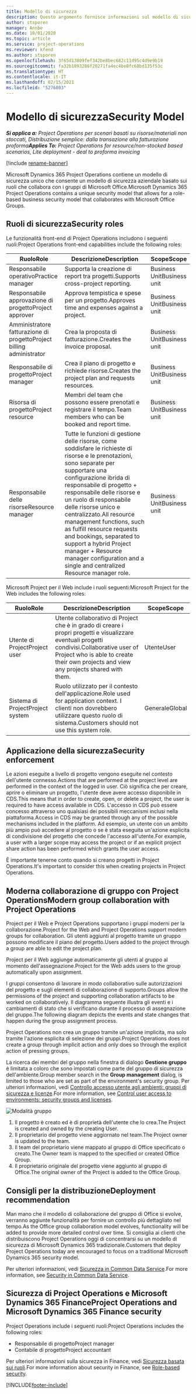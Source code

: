 ```yaml
---
title: Modello di sicurezza
description: Questo argomento fornisce informazioni sul modello di sicurezza in Dynamics 365 Project Operations.
author: stsporen
manager: Annbe
ms.date: 10/01/2020
ms.topic: article
ms.service: project-operations
ms.reviewer: kfend
ms.author: stsporen
ms.openlocfilehash: 3f65d13809fef342be8bec682c11d95c4d9e9b19
ms.sourcegitcommit: fa32b1893286f20271fa4ec4be8fc68bd135f53c
ms.translationtype: HT
ms.contentlocale: it-IT
ms.lasthandoff: 02/15/2021
ms.locfileid: "5276803"
---
```

# <a name="security-model"></a><span data-ttu-id="b7fab-103">Modello di sicurezza</span><span class="sxs-lookup"><span data-stu-id="b7fab-103">Security Model</span></span>

<span data-ttu-id="b7fab-104">_**Si applica a:** Project Operations per scenari basati su risorse/materiali non stoccati, Distribuzione semplice: dalla transazione alla fatturazione proforma_</span><span class="sxs-lookup"><span data-stu-id="b7fab-104">_**Applies To:** Project Operations for resource/non-stocked based scenarios, Lite deployment - deal to proforma invoicing_</span></span>

[!include [rename-banner](~/includes/cc-data-platform-banner.md)]

<span data-ttu-id="b7fab-105">Microsoft Dynamics 365 Project Operations contiene un modello di sicurezza unico che consente un modello di sicurezza aziendale basato sui ruoli che collabora con i gruppi di Microsoft Office.</span><span class="sxs-lookup"><span data-stu-id="b7fab-105">Microsoft Dynamics 365 Project Operations contains a unique security model that allows for a role-based business security model that collaborates with Microsoft Office Groups.</span></span> 


## <a name="security-roles"></a><span data-ttu-id="b7fab-106">Ruoli di sicurezza</span><span class="sxs-lookup"><span data-stu-id="b7fab-106">Security roles</span></span>
<span data-ttu-id="b7fab-107">Le funzionalità front-end di Project Operations includono i seguenti ruoli:</span><span class="sxs-lookup"><span data-stu-id="b7fab-107">Project Operations front-end capabilities include the following roles:</span></span>

| <span data-ttu-id="b7fab-108">Ruolo</span><span class="sxs-lookup"><span data-stu-id="b7fab-108">Role</span></span>                          | <span data-ttu-id="b7fab-109">Descrizione</span><span class="sxs-lookup"><span data-stu-id="b7fab-109">Description</span></span>                                                                                                                                                                 | <span data-ttu-id="b7fab-110">Scope</span><span class="sxs-lookup"><span data-stu-id="b7fab-110">Scope</span></span> |
|-------------------------------|-----------------------------------------------------------------------------------------------------------------------------------------------------------------------------|------|
| <span data-ttu-id="b7fab-111">Responsabile operativo</span><span class="sxs-lookup"><span data-stu-id="b7fab-111">Practice manager</span></span>              | <span data-ttu-id="b7fab-112">Supporta la creazione di report tra progetti.</span><span class="sxs-lookup"><span data-stu-id="b7fab-112">Supports cross-project reporting.</span></span>                                                                                                            | <span data-ttu-id="b7fab-113">Business Unit</span><span class="sxs-lookup"><span data-stu-id="b7fab-113">Business unit</span></span>              |
| <span data-ttu-id="b7fab-114">Responsabile approvazione di progetto</span><span class="sxs-lookup"><span data-stu-id="b7fab-114">Project approver</span></span>              | <span data-ttu-id="b7fab-115">Approva tempistica e spese per un progetto.</span><span class="sxs-lookup"><span data-stu-id="b7fab-115">Approves time and expenses against a project.</span></span>                                                                                                                              | <span data-ttu-id="b7fab-116">Business Unit</span><span class="sxs-lookup"><span data-stu-id="b7fab-116">Business unit</span></span> |
| <span data-ttu-id="b7fab-117">Amministratore fatturazione di progetto</span><span class="sxs-lookup"><span data-stu-id="b7fab-117">Project billing administrator</span></span> | <span data-ttu-id="b7fab-118">Crea la proposta di fatturazione.</span><span class="sxs-lookup"><span data-stu-id="b7fab-118">Creates the invoice proposal.</span></span>                                                                                                                                                 | <span data-ttu-id="b7fab-119">Business Unit</span><span class="sxs-lookup"><span data-stu-id="b7fab-119">Business unit</span></span> |
| <span data-ttu-id="b7fab-120">Responsabile di progetto</span><span class="sxs-lookup"><span data-stu-id="b7fab-120">Project manager</span></span>               | <span data-ttu-id="b7fab-121">Crea il piano di progetto e richiede risorse.</span><span class="sxs-lookup"><span data-stu-id="b7fab-121">Creates the project plan and requests resources.</span></span>                                                                                                                              | <span data-ttu-id="b7fab-122">Business Unit</span><span class="sxs-lookup"><span data-stu-id="b7fab-122">Business unit</span></span> |
| <span data-ttu-id="b7fab-123">Risorsa di progetto</span><span class="sxs-lookup"><span data-stu-id="b7fab-123">Project resource</span></span>              | <span data-ttu-id="b7fab-124">Membri del team che possono essere prenotati e registrare il tempo.</span><span class="sxs-lookup"><span data-stu-id="b7fab-124">Team members who can be booked and report time.</span></span>                                                                                                          | <span data-ttu-id="b7fab-125">Business Unit</span><span class="sxs-lookup"><span data-stu-id="b7fab-125">Business unit</span></span>|
| <span data-ttu-id="b7fab-126">Responsabile delle risorse</span><span class="sxs-lookup"><span data-stu-id="b7fab-126">Resource manager</span></span>              | <span data-ttu-id="b7fab-127">Tutte le funzioni di gestione delle risorse, come soddisfare le richieste di risorse e le prenotazioni, sono separate per supportare una configurazione ibrida di responsabile di progetto + responsabile delle risorse e un ruolo di responsabile delle risorse unico e centralizzato.</span><span class="sxs-lookup"><span data-stu-id="b7fab-127">All resource management functions, such as fulfill resource requests and bookings, separated to support a hybrid Project manager + Resource manager configuration and a single and centralized Resource manager role.</span></span> | <span data-ttu-id="b7fab-128">Business Unit</span><span class="sxs-lookup"><span data-stu-id="b7fab-128">Business unit</span></span> |


<span data-ttu-id="b7fab-129">Microsoft Project per il Web include i ruoli seguenti:</span><span class="sxs-lookup"><span data-stu-id="b7fab-129">Microsoft Project for the Web includes the following roles:</span></span>

| <span data-ttu-id="b7fab-130">Ruolo</span><span class="sxs-lookup"><span data-stu-id="b7fab-130">Role</span></span>           | <span data-ttu-id="b7fab-131">Descrizione</span><span class="sxs-lookup"><span data-stu-id="b7fab-131">Description</span></span>                                                                                                        | <span data-ttu-id="b7fab-132">Scope</span><span class="sxs-lookup"><span data-stu-id="b7fab-132">Scope</span></span>  |
|----------------|--------------------------------------------------------------------------------------------------------------------|--------|
| <span data-ttu-id="b7fab-133">Utente di Project</span><span class="sxs-lookup"><span data-stu-id="b7fab-133">Project user</span></span>   | <span data-ttu-id="b7fab-134">Utente collaborativo di Project che è in grado di creare i propri progetti e visualizzare eventuali progetti condivisi.</span><span class="sxs-lookup"><span data-stu-id="b7fab-134">Collaborative user of Project   who is able to create their own projects and view any projects shared with   them.</span></span> | <span data-ttu-id="b7fab-135">Utente</span><span class="sxs-lookup"><span data-stu-id="b7fab-135">User</span></span>   |
| <span data-ttu-id="b7fab-136">Sistema di Project</span><span class="sxs-lookup"><span data-stu-id="b7fab-136">Project system</span></span> | <span data-ttu-id="b7fab-137">Ruolo utilizzato per il contesto dell'applicazione.</span><span class="sxs-lookup"><span data-stu-id="b7fab-137">Role used for application   context.</span></span> <span data-ttu-id="b7fab-138">I clienti non dovrebbero utilizzare questo ruolo di sistema.</span><span class="sxs-lookup"><span data-stu-id="b7fab-138">Customers should not use this system role.</span></span>                                    | <span data-ttu-id="b7fab-139">Generale</span><span class="sxs-lookup"><span data-stu-id="b7fab-139">Global</span></span> |

## <a name="security-enforcement"></a><span data-ttu-id="b7fab-140">Applicazione della sicurezza</span><span class="sxs-lookup"><span data-stu-id="b7fab-140">Security enforcement</span></span>
<span data-ttu-id="b7fab-141">Le azioni eseguite a livello di progetto vengono eseguite nel contesto dell'utente connesso.</span><span class="sxs-lookup"><span data-stu-id="b7fab-141">Actions that are performed at the project level are performed in the context of the logged in user.</span></span> <span data-ttu-id="b7fab-142">Ciò significa che per creare, aprire o eliminare un progetto, l'utente deve avere accesso disponibile in CDS.</span><span class="sxs-lookup"><span data-stu-id="b7fab-142">This means that in order to create, open, or delete a project, the user is required to have access available in CDS.</span></span> <span data-ttu-id="b7fab-143">L'accesso in CDS può essere concesso attraverso uno qualsiasi dei possibili meccanismi inclusi nella piattaforma.</span><span class="sxs-lookup"><span data-stu-id="b7fab-143">Access in CDS may be granted through any of the possible mechanisms included in the platform.</span></span> <span data-ttu-id="b7fab-144">Ad esempio, un utente con un ambito più ampio può accedere al progetto o se è stata eseguita un'azione esplicita di condivisione del progetto che concede l'accesso all'utente.</span><span class="sxs-lookup"><span data-stu-id="b7fab-144">For example, a user with a larger scope may access the project or if an explicit project share action has been performed which grants the user access.</span></span>

<span data-ttu-id="b7fab-145">È importante tenerne conto quando si creano progetti in Project Operations.</span><span class="sxs-lookup"><span data-stu-id="b7fab-145">It's important to consider this when creating projects in Project Operations.</span></span>

## <a name="modern-group-collaboration-with-project-operations"></a><span data-ttu-id="b7fab-146">Moderna collaborazione di gruppo con Project Operations</span><span class="sxs-lookup"><span data-stu-id="b7fab-146">Modern group collaboration with Project Operations</span></span>
<span data-ttu-id="b7fab-147">Project per il Web e Project Operations supportano i gruppi moderni per la collaborazione.</span><span class="sxs-lookup"><span data-stu-id="b7fab-147">Project for the Web and Project Operations support modern groups for collaboration.</span></span> <span data-ttu-id="b7fab-148">Gli utenti aggiunti al progetto tramite un gruppo possono modificare il piano del progetto.</span><span class="sxs-lookup"><span data-stu-id="b7fab-148">Users added to the project through a group are able to edit the project plan.</span></span>

<span data-ttu-id="b7fab-149">Project per il Web aggiunge automaticamente gli utenti al gruppo al momento dell'assegnazione.</span><span class="sxs-lookup"><span data-stu-id="b7fab-149">Project for the Web adds users to the group automatically upon assignment.</span></span>

<span data-ttu-id="b7fab-150">I gruppi consentono di lavorare in modo collaborativo sulle autorizzazioni del progetto e sugli elementi di collaborazione di supporto.</span><span class="sxs-lookup"><span data-stu-id="b7fab-150">Groups allow the permissions of the project and supporting collaboration artifacts to be worked on collaboratively.</span></span> <span data-ttu-id="b7fab-151">Il diagramma seguente illustra gli eventi e i cambiamenti di stato che si verificano durante il processo di assegnazione del gruppo.</span><span class="sxs-lookup"><span data-stu-id="b7fab-151">The following diagram depicts the events and state changes that happen during the group assignment process.</span></span>

<span data-ttu-id="b7fab-152">Project Operations non crea un gruppo tramite un'azione implicita, ma solo tramite l'azione esplicita di selezione dei gruppi.</span><span class="sxs-lookup"><span data-stu-id="b7fab-152">Project Operations does not create a group through implicit action and only does so through the explicit action of pressing groups.</span></span>

<span data-ttu-id="b7fab-153">La ricerca dei membri del gruppo nella finestra di dialogo **Gestione gruppo** è limitata a coloro che sono impostati come parte del gruppo di sicurezza dell'ambiente.</span><span class="sxs-lookup"><span data-stu-id="b7fab-153">Group member search in the **Group management** dialog, is limited to those who are set as part of the environment's security group.</span></span> <span data-ttu-id="b7fab-154">Per ulteriori informazioni, vedi [Controllo accesso utente agli ambienti: gruppi di sicurezza e licenze](https://docs.microsoft.com/power-platform/admin/control-user-access).</span><span class="sxs-lookup"><span data-stu-id="b7fab-154">For more information, see [Control user access to environments: security groups and licenses](https://docs.microsoft.com/power-platform/admin/control-user-access).</span></span>

![Modalità gruppo](./media/groupsmode.png)

1. <span data-ttu-id="b7fab-156">Il progetto è creato ed è di proprietà dell'utente che lo crea.</span><span class="sxs-lookup"><span data-stu-id="b7fab-156">The Project is created and owned by the creating User.</span></span>
2. <span data-ttu-id="b7fab-157">Il proprietario del progetto viene aggiornato nel team.</span><span class="sxs-lookup"><span data-stu-id="b7fab-157">The Project owner is updated to the team.</span></span>
3. <span data-ttu-id="b7fab-158">Il team del proprietario viene mappato al gruppo di Office specificato o creato.</span><span class="sxs-lookup"><span data-stu-id="b7fab-158">The Owner team is mapped to the specified or created Office Group.</span></span>
4. <span data-ttu-id="b7fab-159">Il proprietario originale del progetto viene aggiunto al gruppo di Office.</span><span class="sxs-lookup"><span data-stu-id="b7fab-159">The original owner of the Project is added to the Office Group.</span></span>

## <a name="deployment-recommendation"></a><span data-ttu-id="b7fab-160">Consigli per la distribuzione</span><span class="sxs-lookup"><span data-stu-id="b7fab-160">Deployment recommendation</span></span>
<span data-ttu-id="b7fab-161">Man mano che il modello di collaborazione del gruppo di Office si evolve, verranno aggiunte funzionalità per fornire un controllo più dettagliato nel tempo.</span><span class="sxs-lookup"><span data-stu-id="b7fab-161">As the Office group collaboration model evolves, functionality will be added to provide more detailed control over time.</span></span> <span data-ttu-id="b7fab-162">Si consiglia ai clienti che distribuiscono Project Operations oggi di concentrarsi su un modello di sicurezza di Microsoft Dynamics 365 tradizionale.</span><span class="sxs-lookup"><span data-stu-id="b7fab-162">Customers that deploy Project Operations today are encouraged to focus on a traditional Microsoft Dynamics 365 security model.</span></span>

<span data-ttu-id="b7fab-163">Per ulteriori informazioni, vedi [Sicurezza in Common Data Service](https://docs.microsoft.com/power-platform/admin/wp-security).</span><span class="sxs-lookup"><span data-stu-id="b7fab-163">For more information, see [Security in Common Data Service](https://docs.microsoft.com/power-platform/admin/wp-security).</span></span>

## <a name="project-operations-and-microsoft-dynamics-365-finance-security"></a><span data-ttu-id="b7fab-164">Sicurezza di Project Operations e Microsoft Dynamics 365 Finance</span><span class="sxs-lookup"><span data-stu-id="b7fab-164">Project Operations and Microsoft Dynamics 365 Finance security</span></span>
<span data-ttu-id="b7fab-165">Project Operations include i seguenti ruoli:</span><span class="sxs-lookup"><span data-stu-id="b7fab-165">Project Operations includes the following roles:</span></span>

- <span data-ttu-id="b7fab-166">Responsabile di progetto</span><span class="sxs-lookup"><span data-stu-id="b7fab-166">Project manager</span></span>
- <span data-ttu-id="b7fab-167">Contabile di progetto</span><span class="sxs-lookup"><span data-stu-id="b7fab-167">Project accountant</span></span>

<span data-ttu-id="b7fab-168">Per ulteriori informazioni sulla sicurezza in Finance, vedi [Sicurezza basata sui ruoli](https://docs.microsoft.com/dynamics365/fin-ops-core/dev-itpro/sysadmin/role-based-security).</span><span class="sxs-lookup"><span data-stu-id="b7fab-168">For more information about security in Finance, see [Role-based security](https://docs.microsoft.com/dynamics365/fin-ops-core/dev-itpro/sysadmin/role-based-security).</span></span>




[!INCLUDE[footer-include](../includes/footer-banner.md)]